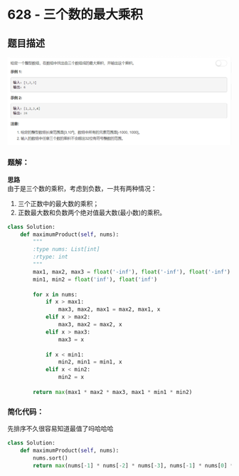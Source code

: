 # 628 - 三个数的最大乘积

## 题目描述
![problem](images/628.png)


### 题解：
**思路**    
由于是三个数的乘积，考虑到负数，一共有两种情况：
1. 三个正数中的最大数的乘积；
2. 正数最大数和负数两个绝对值最大数(最小数)的乘积。

```python
class Solution:
    def maximumProduct(self, nums):
        """
        :type nums: List[int]
        :rtype: int
        """
        max1, max2, max3 = float('-inf'), float('-inf'), float('-inf')
        min1, min2 = float('inf'), float('inf')

        for x in nums:
            if x > max1:
                max3, max2, max1 = max2, max1, x
            elif x > max2:
                max3, max2 = max2, x
            elif x > max3:
                max3 = x

            if x < min1:
                min2, min1 = min1, x
            elif x < min2:
                min2 = x
                
        return max(max1 * max2 * max3, max1 * min1 * min2)
```

### 简化代码：
先排序不久很容易知道最值了吗哈哈哈
```python
class Solution:
    def maximumProduct(self, nums):
        nums.sort()
        return max(nums[-1] * nums[-2] * nums[-3], nums[-1] * nums[0] * nums[1])
```